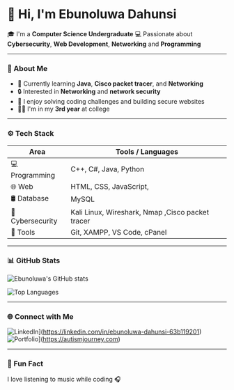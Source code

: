 # 👋 Hi, I'm Ebunoluwa Dahunsi

🎓 I'm a **Computer Science Undergraduate** 
💻 Passionate about **Cybersecurity**, **Web Development**, **Networking** and **Programming**  

---

### 💼 About Me
- 🌱 Currently learning **Java**, **Cisco packet tracer**, and **Networking**
- 🔒 Interested in **Networking** and **network security**
- 🧠 I enjoy solving coding challenges and building secure websites
- 🧍‍♂️ I'm in my **3rd year** at college

---

### ⚙️ Tech Stack
| Area | Tools / Languages |
|------|-------------------|
| 💻 Programming | C++, C#, Java, Python |
| 🌐 Web | HTML, CSS, JavaScript, |
| 🛢️ Database | MySQL |
| 🔐 Cybersecurity | Kali Linux, Wireshark, Nmap ,Cisco packet tracer |
| 🧰 Tools | Git, XAMPP, VS Code, cPanel |

---

### 📊 GitHub Stats
![Ebunoluwa's GitHub stats](https://github-readme-stats.vercel.app/api?username=YOUR_USERNAME&show_icons=true&theme=radical)

![Top Languages](https://github-readme-stats.vercel.app/api/top-langs/?username=YOUR_USERNAME&layout=compact&theme=radical)

---

### 🌐 Connect with Me
![LinkedIn](https://img.shields.io/badge/LinkedIn-blue?logo=linkedin&logoColor=white)](https://linkedin.com/in/ebunoluwa-dahunsi-63b119201)  
![Portfolio](https://img.shields.io/badge/Website-Visit%20Now-green?logo=google-chrome&logoColor=white)](https://autismjourney.com)


---

### 💬 Fun Fact
I love listening to  music while coding 🎧
